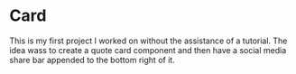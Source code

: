 # Card

This is my first project I worked on without the assistance of a tutorial. The idea wass to create a quote card component and then have a social media share bar appended to the bottom right of it.
